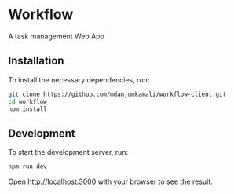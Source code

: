# Workflow

A task management Web App

## Installation

To install the necessary dependencies, run:

```bash
git clone https://github.com/mdanjumkamali/workflow-client.git
cd workflow
npm install
```

## Development

To start the development server, run:

```bash
npm run dev
```

Open [http://localhost:3000](http://localhost:3000) with your browser to see the result.
